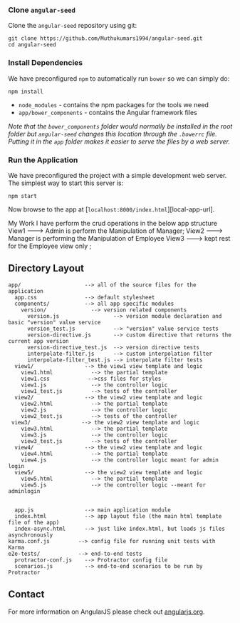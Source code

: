 
### Clone `angular-seed`

Clone the `angular-seed` repository using git:

```
git clone https://github.com/Muthukumars1994/angular-seed.git
cd angular-seed
```
### Install Dependencies

We have preconfigured `npm` to automatically run `bower` so we can simply do:

```
npm install
```


* `node_modules` - contains the npm packages for the tools we need
* `app/bower_components` - contains the Angular framework files

*Note that the `bower_components` folder would normally be installed in the root folder but
`angular-seed` changes this location through the `.bowerrc` file. Putting it in the `app` folder
makes it easier to serve the files by a web server.*

### Run the Application

We have preconfigured the project with a simple development web server. The simplest way to start
this server is:

```
npm start
```

Now browse to the app at [`localhost:8000/index.html`][local-app-url].

My Work 
  I have perform the crud operations in the below app structure
  View1 ---> Admin is perform the Manipulation of Manager;
  View2 ---> Manager is performing the Manipulation of Employee
  View3 ---> kept rest for the Employee view only ;


## Directory Layout

```
app/                    --> all of the source files for the application
  app.css               --> default stylesheet
  components/           --> all app specific modules
    version/              --> version related components
      version.js                 --> version module declaration and basic "version" value service
      version_test.js            --> "version" value service tests
      version-directive.js       --> custom directive that returns the current app version
      version-directive_test.js  --> version directive tests
      interpolate-filter.js      --> custom interpolation filter
      interpolate-filter_test.js --> interpolate filter tests
  view1/                --> the view1 view template and logic
    view1.html            --> the partial template
    view1.css            -->css files for styles
    view1.js              --> the controller logic
    view1_test.js         --> tests of the controller
  view2/                --> the view2 view template and logic
    view2.html            --> the partial template
    view2.js              --> the controller logic
    view2_test.js         --> tests of the controller
 view3/                --> the view2 view template and logic
    view3.html            --> the partial template
    view3.js              --> the controller logic
    view3_test.js         --> tests of the controller
  view4/                --> the view2 view template and logic
    view4.html            --> the partial template
    view4.js              --> the controller logic meant for admin login
  view5/                --> the view2 view template and logic
    view5.html            --> the partial template
    view5.js              --> the controller logic --meant for adminlogin
    
  
  app.js                --> main application module
  index.html            --> app layout file (the main html template file of the app)
  index-async.html      --> just like index.html, but loads js files asynchronously
karma.conf.js         --> config file for running unit tests with Karma
e2e-tests/            --> end-to-end tests
  protractor-conf.js    --> Protractor config file
  scenarios.js          --> end-to-end scenarios to be run by Protractor
```




## Contact

For more information on AngularJS please check out [angularjs.org][angularjs].


[angularjs]: https://angularjs.org/
[bower]: http://bower.io/
[git]: https://git-scm.com/
[http-server]: https://github.com/indexzero/http-server
